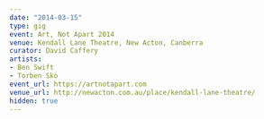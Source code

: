 ```yaml
---
date: "2014-03-15"
type: gig
event: Art, Not Apart 2014
venue: Kendall Lane Theatre, New Acton, Canberra
curator: David Caffery
artists:
- Ben Swift
- Torben Sko
event_url: https://artnotapart.com
venue_url: http://newacton.com.au/place/kendall-lane-theatre/
hidden: true
---
```


